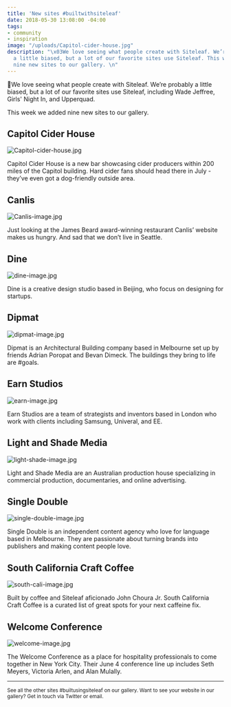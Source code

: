 ```yaml
---
title: 'New sites #builtwithsiteleaf'
date: 2018-05-30 13:08:00 -04:00
tags:
- community
- inspiration
image: "/uploads/Capitol-cider-house.jpg"
description: "\x03We love seeing what people create with Siteleaf. We’re probably
  a little biased, but a lot of our favorite sites use Siteleaf. This week we added
  nine new sites to our gallery. \n"
---
```


We love seeing what people create with Siteleaf. We’re probably a little biased, but a lot of our favorite sites use Siteleaf, including Wade Jeffree, Girls' Night In, and Upperquad. 

This week we added nine new sites to our gallery. 

## Capitol Cider House

![Capitol-cider-house.jpg](/uploads/Capitol-cider-house.jpg)

Capitol Cider House is a new bar showcasing cider producers within 200 miles of the Capitol building. Hard cider fans should head there in July - they’ve even got a dog-friendly outside area. 

## Canlis

![Canlis-image.jpg](/uploads/Canlis-image.jpg)

Just looking at the James Beard award-winning restaurant Canlis’ website makes us hungry. And sad that we don’t live in Seattle. 

## Dine

![dine-image.jpg](/uploads/dine-image.jpg)

Dine is a creative design studio based in Beijing, who focus on designing for startups. 

## Dipmat

![dipmat-image.jpg](/uploads/dipmat-image.jpg)

Dipmat is an Architectural Building company based in Melbourne set up by friends Adrian Poropat and Bevan Dimeck. The buildings they bring to life are #goals.

## Earn Studios

![earn-image.jpg](/uploads/earn-image.jpg)

Earn Studios are a team of strategists and inventors based in London who work with clients including Samsung, Univeral, and EE. 

## Light and Shade Media

![light-shade-image.jpg](/uploads/light-shade-image.jpg)

Light and Shade Media are an Australian production house specializing in commercial production, documentaries, and online advertising.

## Single Double

![single-double-image.jpg](/uploads/single-double-image.jpg)

Single Double is an independent content agency who love for language based in Melbourne. They are passionate about turning brands into publishers and making content people love.

## South California Craft Coffee

![south-cali-image.jpg](/uploads/south-cali-image.jpg)

Built by coffee and Siteleaf aficionado John Choura Jr. South California Craft Coffee is a curated list of great spots for your next caffeine fix. 

## Welcome Conference

![welcome-image.jpg](/uploads/welcome-image.jpg)

The Welcome Conference as a place for hospitality professionals to come together in New York City. Their June 4 conference line up includes Seth Meyers, Victoria Arlen, and Alan Mulally.

______________

<small>See all the other sites #builtusingsiteleaf on our gallery. 
Want to see your website in our gallery? Get in touch via Twitter or email.</small>
